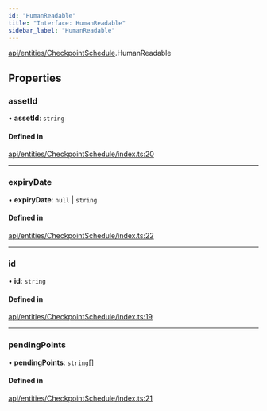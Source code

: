 ```yaml
---
id: "HumanReadable"
title: "Interface: HumanReadable"
sidebar_label: "HumanReadable"
---
```


[api/entities/CheckpointSchedule](../../../../../modules/API/Entities/CheckpointSchedule/CheckpointSchedule.md).HumanReadable

## Properties

### assetId

• **assetId**: `string`

#### Defined in

[api/entities/CheckpointSchedule/index.ts:20](https://github.com/PolymeshAssociation/polymesh-sdk/blob/8a9e72221/src/api/entities/CheckpointSchedule/index.ts#L20)

___

### expiryDate

• **expiryDate**: ``null`` \| `string`

#### Defined in

[api/entities/CheckpointSchedule/index.ts:22](https://github.com/PolymeshAssociation/polymesh-sdk/blob/8a9e72221/src/api/entities/CheckpointSchedule/index.ts#L22)

___

### id

• **id**: `string`

#### Defined in

[api/entities/CheckpointSchedule/index.ts:19](https://github.com/PolymeshAssociation/polymesh-sdk/blob/8a9e72221/src/api/entities/CheckpointSchedule/index.ts#L19)

___

### pendingPoints

• **pendingPoints**: `string`[]

#### Defined in

[api/entities/CheckpointSchedule/index.ts:21](https://github.com/PolymeshAssociation/polymesh-sdk/blob/8a9e72221/src/api/entities/CheckpointSchedule/index.ts#L21)
